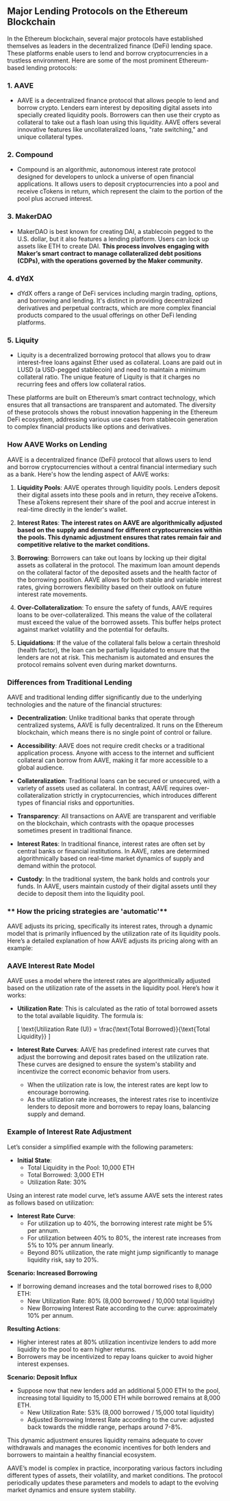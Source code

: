 ## Major Lending Protocols on the Ethereum Blockchain

In the Ethereum blockchain, several major protocols have established themselves as leaders in the decentralized finance (DeFi) lending space. These platforms enable users to lend and borrow cryptocurrencies in a trustless environment. Here are some of the most prominent Ethereum-based lending protocols:

### 1. **AAVE**
   - AAVE is a decentralized finance protocol that allows people to lend and borrow crypto. Lenders earn interest by depositing digital assets into specially created liquidity pools. Borrowers can then use their crypto as collateral to take out a flash loan using this liquidity. AAVE offers several innovative features like uncollateralized loans, "rate switching," and unique collateral types.

### 2. **Compound**
   - Compound is an algorithmic, autonomous interest rate protocol designed for developers to unlock a universe of open financial applications. It allows users to deposit cryptocurrencies into a pool and receive cTokens in return, which represent the claim to the portion of the pool plus accrued interest.

### 3. **MakerDAO**
   - MakerDAO is best known for creating DAI, a stablecoin pegged to the U.S. dollar, but it also features a lending platform. Users can lock up assets like ETH to create DAI. **This process involves engaging with Maker’s smart contract to manage collateralized debt positions (CDPs), with the operations governed by the Maker community.**

### 4. **dYdX**
   - dYdX offers a range of DeFi services including margin trading, options, and borrowing and lending. It's distinct in providing decentralized derivatives and perpetual contracts, which are more complex financial products compared to the usual offerings on other DeFi lending platforms.

### 5. **Liquity**
   - Liquity is a decentralized borrowing protocol that allows you to draw interest-free loans against Ether used as collateral. Loans are paid out in LUSD (a USD-pegged stablecoin) and need to maintain a minimum collateral ratio. The unique feature of Liquity is that it charges no recurring fees and offers low collateral ratios.

These platforms are built on Ethereum’s smart contract technology, which ensures that all transactions are transparent and automated. The diversity of these protocols shows the robust innovation happening in the Ethereum DeFi ecosystem, addressing various use cases from stablecoin generation to complex financial products like options and derivatives.

### How AAVE Works on Lending

AAVE is a decentralized finance (DeFi) protocol that allows users to lend and borrow cryptocurrencies without a central financial intermediary such as a bank. Here's how the lending aspect of AAVE works:

1. **Liquidity Pools**: AAVE operates through liquidity pools. Lenders deposit their digital assets into these pools and in return, they receive aTokens. These aTokens represent their share of the pool and accrue interest in real-time directly in the lender's wallet.

2. **Interest Rates**: **The interest rates on AAVE are algorithmically adjusted based on the supply and demand for different cryptocurrencies within the pools. This dynamic adjustment ensures that rates remain fair and competitive relative to the market conditions.**

3. **Borrowing**: Borrowers can take out loans by locking up their digital assets as collateral in the protocol. The maximum loan amount depends on the collateral factor of the deposited assets and the health factor of the borrowing position. AAVE allows for both stable and variable interest rates, giving borrowers flexibility based on their outlook on future interest rate movements.

4. **Over-Collateralization**: To ensure the safety of funds, AAVE requires loans to be over-collateralized. This means the value of the collateral must exceed the value of the borrowed assets. This buffer helps protect against market volatility and the potential for defaults.

5. **Liquidations**: If the value of the collateral falls below a certain threshold (health factor), the loan can be partially liquidated to ensure that the lenders are not at risk. This mechanism is automated and ensures the protocol remains solvent even during market downturns.

### Differences from Traditional Lending

AAVE and traditional lending differ significantly due to the underlying technologies and the nature of the financial structures:

- **Decentralization**: Unlike traditional banks that operate through centralized systems, AAVE is fully decentralized. It runs on the Ethereum blockchain, which means there is no single point of control or failure.

- **Accessibility**: AAVE does not require credit checks or a traditional application process. Anyone with access to the internet and sufficient collateral can borrow from AAVE, making it far more accessible to a global audience.

- **Collateralization**: Traditional loans can be secured or unsecured, with a variety of assets used as collateral. In contrast, AAVE requires over-collateralization strictly in cryptocurrencies, which introduces different types of financial risks and opportunities.

- **Transparency**: All transactions on AAVE are transparent and verifiable on the blockchain, which contrasts with the opaque processes sometimes present in traditional finance.

- **Interest Rates**: In traditional finance, interest rates are often set by central banks or financial institutions. In AAVE, rates are determined algorithmically based on real-time market dynamics of supply and demand within the protocol.

- **Custody**: In the traditional system, the bank holds and controls your funds. In AAVE, users maintain custody of their digital assets until they decide to deposit them into the liquidity pool.

### ** How the pricing strategies are 'automatic'** 
AAVE adjusts its pricing, specifically its interest rates, through a dynamic model that is primarily influenced by the utilization rate of its liquidity pools. Here’s a detailed explanation of how AAVE adjusts its pricing along with an example:

### AAVE Interest Rate Model

AAVE uses a model where the interest rates are algorithmically adjusted based on the utilization rate of the assets in the liquidity pool. Here’s how it works:

- **Utilization Rate**: This is calculated as the ratio of total borrowed assets to the total available liquidity. The formula is:
  
  \[
  \text{Utilization Rate (U)} = \frac{\text{Total Borrowed}}{\text{Total Liquidity}}
  \]

- **Interest Rate Curves**: AAVE has predefined interest rate curves that adjust the borrowing and deposit rates based on the utilization rate. These curves are designed to ensure the system's stability and incentivize the correct economic behavior from users.

  - When the utilization rate is low, the interest rates are kept low to encourage borrowing.
  - As the utilization rate increases, the interest rates rise to incentivize lenders to deposit more and borrowers to repay loans, balancing supply and demand.

### Example of Interest Rate Adjustment

Let’s consider a simplified example with the following parameters:

- **Initial State**:
  - Total Liquidity in the Pool: 10,000 ETH
  - Total Borrowed: 3,000 ETH
  - Utilization Rate: 30% 

Using an interest rate model curve, let’s assume AAVE sets the interest rates as follows based on utilization:

- **Interest Rate Curve**:
  - For utilization up to 40%, the borrowing interest rate might be 5% per annum.
  - For utilization between 40% to 80%, the interest rate increases from 5% to 10% per annum linearly.
  - Beyond 80% utilization, the rate might jump significantly to manage liquidity risk, say to 20%.

**Scenario: Increased Borrowing**

- If borrowing demand increases and the total borrowed rises to 8,000 ETH:
  - New Utilization Rate: 80% (8,000 borrowed / 10,000 total liquidity)
  - New Borrowing Interest Rate according to the curve: approximately 10% per annum.

**Resulting Actions**:
- Higher interest rates at 80% utilization incentivize lenders to add more liquidity to the pool to earn higher returns.
- Borrowers may be incentivized to repay loans quicker to avoid higher interest expenses.

**Scenario: Deposit Influx**

- Suppose now that new lenders add an additional 5,000 ETH to the pool, increasing total liquidity to 15,000 ETH while borrowed remains at 8,000 ETH.
  - New Utilization Rate: 53% (8,000 borrowed / 15,000 total liquidity)
  - Adjusted Borrowing Interest Rate according to the curve: adjusted back towards the middle range, perhaps around 7-8%.

This dynamic adjustment ensures liquidity remains adequate to cover withdrawals and manages the economic incentives for both lenders and borrowers to maintain a healthy financial ecosystem.

AAVE’s model is complex in practice, incorporating various factors including different types of assets, their volatility, and market conditions. The protocol periodically updates these parameters and models to adapt to the evolving market dynamics and ensure system stability.

